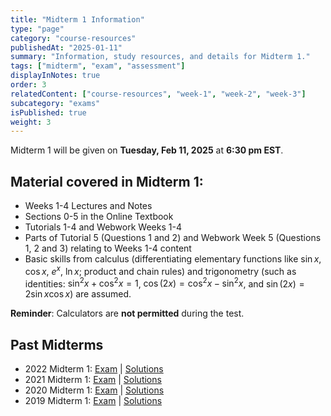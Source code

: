 ```yaml
---
title: "Midterm 1 Information"
type: "page"
category: "course-resources"
publishedAt: "2025-01-11"
summary: "Information, study resources, and details for Midterm 1."
tags: ["midterm", "exam", "assessment"]
displayInNotes: true
order: 3
relatedContent: ["course-resources", "week-1", "week-2", "week-3"]
subcategory: "exams"
isPublished: true
weight: 3
---
```


Midterm 1 will be given on **Tuesday, Feb 11, 2025** at **6:30 pm EST**. 

## Material covered in Midterm 1:

- Weeks 1-4 Lectures and Notes
- Sections 0-5 in the Online Textbook
- Tutorials 1-4 and Webwork Weeks 1-4
- Parts of Tutorial 5 (Questions 1 and 2) and Webwork Week 5 (Questions 1, 2 and 3) relating to Weeks 1-4 content
- Basic skills from calculus (differentiating elementary functions like $\sin x$, $\cos x$, $e^x$, $\ln x$; product and chain rules) and trigonometry (such as identities: $\sin^2 x + \cos^2 x = 1$, $\cos(2x) = \cos^2 x - \sin^2 x$, and $\sin(2x) = 2 \sin x \cos x$) are assumed.

**Reminder**: Calculators are **not permitted** during the test.

## Past Midterms

- 2022 Midterm 1: [Exam](/assets/pdf/past-exams/midterm1/Midterm1-2022.pdf) | [Solutions](/assets/pdf/past-exams/midterm1/Midterm1-2022Solution.pdf)
- 2021 Midterm 1: [Exam](/assets/pdf/past-exams/midterm1/Midterm1-2021.pdf) | [Solutions](/assets/pdf/past-exams/midterm1/Midterm1-2021Solution.pdf)
- 2020 Midterm 1: [Exam](/assets/pdf/past-exams/midterm1/Midterm1-2020.pdf) | [Solutions](/assets/pdf/past-exams/midterm1/Midterm1-2020Solution.pdf)
- 2019 Midterm 1: [Exam](/assets/pdf/past-exams/midterm1/Midterm1-2019.pdf) | [Solutions](/assets/pdf/past-exams/midterm1/Midterm1-2019Solution.pdf)